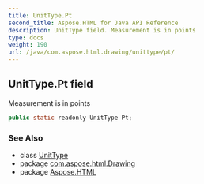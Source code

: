 ```yaml
---
title: UnitType.Pt
second_title: Aspose.HTML for Java API Reference
description: UnitType field. Measurement is in points
type: docs
weight: 190
url: /java/com.aspose.html.drawing/unittype/pt/
---
```

## UnitType.Pt field

Measurement is in points

```java
public static readonly UnitType Pt;
```

### See Also

* class [UnitType](../)
* package [com.aspose.html.Drawing](../../unittype/)
* package [Aspose.HTML](../../../)
